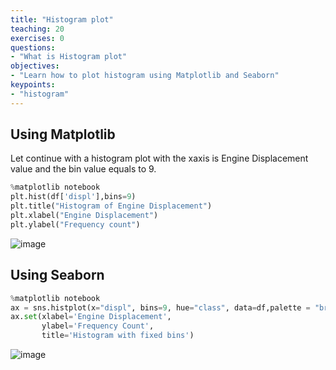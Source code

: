 ```yaml
---
title: "Histogram plot"
teaching: 20
exercises: 0
questions:
- "What is Histogram plot"
objectives:
- "Learn how to plot histogram using Matplotlib and Seaborn"
keypoints:
- "histogram"
---
```


## Using Matplotlib

Let continue with a histogram plot with the xaxis is Engine Displacement value and the bin value equals to 9.
```python
%matplotlib notebook
plt.hist(df['displ'],bins=9)
plt.title("Histogram of Engine Displacement")
plt.xlabel("Engine Displacement")
plt.ylabel("Frequency count")
```

![image](https://user-images.githubusercontent.com/43855029/145872868-bed4cb4a-4666-45d4-90bb-055bdd8edd07.png)

## Using Seaborn

```python
%matplotlib notebook
ax = sns.histplot(x="displ", bins=9, hue="class", data=df,palette = "bright")
ax.set(xlabel='Engine Displacement',
       ylabel='Frequency Count',
       title='Histogram with fixed bins')
```

![image](https://user-images.githubusercontent.com/43855029/145874657-ae3ca47c-3def-4c98-9479-1cb7c352683e.png)

